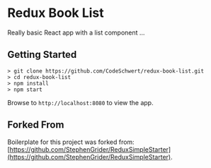 # Redux Book List

Really basic React app with a list component ...

## Getting Started

```shell
> git clone https://github.com/CodeSchwert/redux-book-list.git
> cd redux-book-list
> npm install
> npm start
```

Browse to `http://localhost:8080` to view the app.

## Forked From

Boilerplate for this project was forked from: [https://github.com/StephenGrider/ReduxSimpleStarter](https://github.com/StephenGrider/ReduxSimpleStarter).
